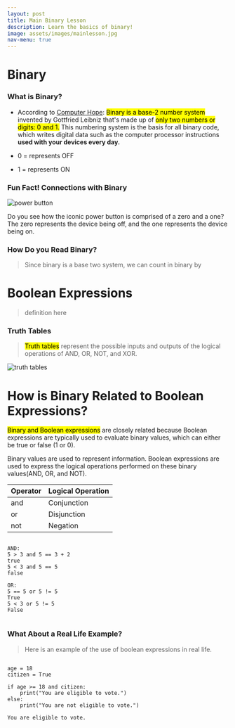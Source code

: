 ```yaml
---
layout: post
title: Main Binary Lesson
description: Learn the basics of binary!
image: assets/images/mainlesson.jpg
nav-menu: true
---
```


# Binary 

### What is Binary?
 - According to [Computer Hope](https://www.computerhope.com/jargon/b/binary.htm): <mark>Binary is a base-2 number system</mark> invented by Gottfried Leibniz that's made up of <mark>only two numbers or digits: 0 and 1.</mark> This numbering system is the basis for all binary code, which writes digital data such as the computer processor instructions **used with your devices every day.**

 - 0 = represents OFF
 - 1 = represents ON
 

### Fun Fact! Connections with Binary
![power button](https://user-images.githubusercontent.com/111486111/229915329-cc5e5c3b-cfd7-4313-8c57-f2a02e36c3bb.png)

Do you see how the iconic power button is comprised of a zero and a one? The zero represents the device being off, and the one represents the device being on.


### How Do you Read Binary?
> Since binary is a base two system, we can count in binary by


# Boolean Expressions
> definition here



### Truth Tables
> <mark>Truth tables</mark> represent the possible inputs and outputs of the logical operations of AND, OR, NOT, and XOR.

![truth tables]({{site.baseurl}}/assets/images/truthtables.png)


# How is Binary Related to Boolean Expressions?

<mark>Binary and Boolean expressions</mark> are closely related because Boolean expressions are typically used to evaluate binary values, which can either be true or false (1 or 0).

Binary values are used to represent information. Boolean expressions are used to express the logical operations performed on these binary values(AND, OR, and NOT). 

|Operator|	Logical Operation|
|---|---|
|and	|Conjunction|
|or	|Disjunction|
|not	|Negation|


<pre><code>
AND:
5 > 3 and 5 == 3 + 2
true
5 < 3 and 5 == 5
false

OR:
5 == 5 or 5 != 5
True
5 < 3 or 5 != 5
False

</code></pre>


### What About a Real Life Example?
> Here is an example of the use of boolean expressions in real life.


<pre><code>
age = 18
citizen = True

if age >= 18 and citizen:
    print("You are eligible to vote.")
else:
    print("You are not eligible to vote.")

You are eligible to vote.

</code></pre>

